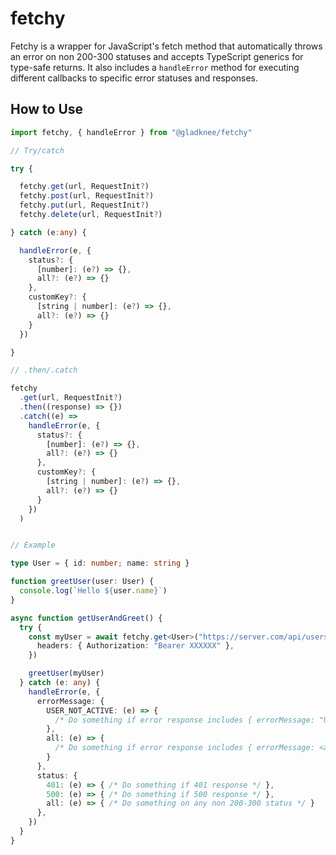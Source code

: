 # fetchy

Fetchy is a wrapper for JavaScript's fetch method that automatically throws an error on non 200-300 statuses and accepts TypeScript generics for type-safe returns. It also includes a `handleError` method for executing different callbacks to specific error statuses and responses.

## How to Use

```typescript
import fetchy, { handleError } from "@gladknee/fetchy"

// Try/catch

try {

  fetchy.get(url, RequestInit?)
  fetchy.post(url, RequestInit?)
  fetchy.put(url, RequestInit?)
  fetchy.delete(url, RequestInit?)

} catch (e:any) {

  handleError(e, {
    status?: {
      [number]: (e?) => {},
      all?: (e?) => {}
    },
    customKey?: {
      [string | number]: (e?) => {},
      all?: (e?) => {}
    }
  })

}

// .then/.catch

fetchy
  .get(url, RequestInit?)
  .then((response) => {})
  .catch((e) =>
    handleError(e, {
      status?: {
        [number]: (e?) => {},
        all?: (e?) => {}
      },
      customKey?: {
        [string | number]: (e?) => {},
        all?: (e?) => {}
      }
    })
  )


// Example

type User = { id: number; name: string }

function greetUser(user: User) {
  console.log(`Hello ${user.name}`)
}

async function getUserAndGreet() {
  try {
    const myUser = await fetchy.get<User>("https://server.com/api/users/me", {
      headers: { Authorization: "Bearer XXXXXX" },
    })

    greetUser(myUser)
  } catch (e: any) {
    handleError(e, {
      errorMessage: {
        USER_NOT_ACTIVE: (e) => {
          /* Do something if error response includes { errorMessage: "USER_NOT_ACTIVE" */
        },
        all: (e) => {
          /* Do something if error response includes { errorMessage: <anything> } */
        }
      },
      status: {
        401: (e) => { /* Do something if 401 response */ },
        500: (e) => { /* Do something if 500 response */ },
        all: (e) => { /* Do something on any non 200-300 status */ }
      },
    })
  }
}
```

